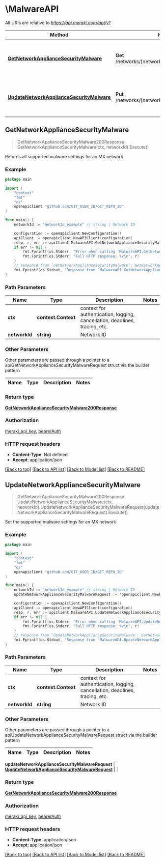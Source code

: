 # \MalwareAPI

All URIs are relative to *https://api.meraki.com/api/v1*

Method | HTTP request | Description
------------- | ------------- | -------------
[**GetNetworkApplianceSecurityMalware**](MalwareAPI.md#GetNetworkApplianceSecurityMalware) | **Get** /networks/{networkId}/appliance/security/malware | Returns all supported malware settings for an MX network
[**UpdateNetworkApplianceSecurityMalware**](MalwareAPI.md#UpdateNetworkApplianceSecurityMalware) | **Put** /networks/{networkId}/appliance/security/malware | Set the supported malware settings for an MX network



## GetNetworkApplianceSecurityMalware

> GetNetworkApplianceSecurityMalware200Response GetNetworkApplianceSecurityMalware(ctx, networkId).Execute()

Returns all supported malware settings for an MX network



### Example

```go
package main

import (
	"context"
	"fmt"
	"os"
	openapiclient "github.com/GIT_USER_ID/GIT_REPO_ID"
)

func main() {
	networkId := "networkId_example" // string | Network ID

	configuration := openapiclient.NewConfiguration()
	apiClient := openapiclient.NewAPIClient(configuration)
	resp, r, err := apiClient.MalwareAPI.GetNetworkApplianceSecurityMalware(context.Background(), networkId).Execute()
	if err != nil {
		fmt.Fprintf(os.Stderr, "Error when calling `MalwareAPI.GetNetworkApplianceSecurityMalware``: %v\n", err)
		fmt.Fprintf(os.Stderr, "Full HTTP response: %v\n", r)
	}
	// response from `GetNetworkApplianceSecurityMalware`: GetNetworkApplianceSecurityMalware200Response
	fmt.Fprintf(os.Stdout, "Response from `MalwareAPI.GetNetworkApplianceSecurityMalware`: %v\n", resp)
}
```

### Path Parameters


Name | Type | Description  | Notes
------------- | ------------- | ------------- | -------------
**ctx** | **context.Context** | context for authentication, logging, cancellation, deadlines, tracing, etc.
**networkId** | **string** | Network ID | 

### Other Parameters

Other parameters are passed through a pointer to a apiGetNetworkApplianceSecurityMalwareRequest struct via the builder pattern


Name | Type | Description  | Notes
------------- | ------------- | ------------- | -------------


### Return type

[**GetNetworkApplianceSecurityMalware200Response**](GetNetworkApplianceSecurityMalware200Response.md)

### Authorization

[meraki_api_key](../README.md#meraki_api_key), [bearerAuth](../README.md#bearerAuth)

### HTTP request headers

- **Content-Type**: Not defined
- **Accept**: application/json

[[Back to top]](#) [[Back to API list]](../README.md#documentation-for-api-endpoints)
[[Back to Model list]](../README.md#documentation-for-models)
[[Back to README]](../README.md)


## UpdateNetworkApplianceSecurityMalware

> GetNetworkApplianceSecurityMalware200Response UpdateNetworkApplianceSecurityMalware(ctx, networkId).UpdateNetworkApplianceSecurityMalwareRequest(updateNetworkApplianceSecurityMalwareRequest).Execute()

Set the supported malware settings for an MX network



### Example

```go
package main

import (
	"context"
	"fmt"
	"os"
	openapiclient "github.com/GIT_USER_ID/GIT_REPO_ID"
)

func main() {
	networkId := "networkId_example" // string | Network ID
	updateNetworkApplianceSecurityMalwareRequest := *openapiclient.NewUpdateNetworkApplianceSecurityMalwareRequest("Mode_example") // UpdateNetworkApplianceSecurityMalwareRequest | 

	configuration := openapiclient.NewConfiguration()
	apiClient := openapiclient.NewAPIClient(configuration)
	resp, r, err := apiClient.MalwareAPI.UpdateNetworkApplianceSecurityMalware(context.Background(), networkId).UpdateNetworkApplianceSecurityMalwareRequest(updateNetworkApplianceSecurityMalwareRequest).Execute()
	if err != nil {
		fmt.Fprintf(os.Stderr, "Error when calling `MalwareAPI.UpdateNetworkApplianceSecurityMalware``: %v\n", err)
		fmt.Fprintf(os.Stderr, "Full HTTP response: %v\n", r)
	}
	// response from `UpdateNetworkApplianceSecurityMalware`: GetNetworkApplianceSecurityMalware200Response
	fmt.Fprintf(os.Stdout, "Response from `MalwareAPI.UpdateNetworkApplianceSecurityMalware`: %v\n", resp)
}
```

### Path Parameters


Name | Type | Description  | Notes
------------- | ------------- | ------------- | -------------
**ctx** | **context.Context** | context for authentication, logging, cancellation, deadlines, tracing, etc.
**networkId** | **string** | Network ID | 

### Other Parameters

Other parameters are passed through a pointer to a apiUpdateNetworkApplianceSecurityMalwareRequest struct via the builder pattern


Name | Type | Description  | Notes
------------- | ------------- | ------------- | -------------

 **updateNetworkApplianceSecurityMalwareRequest** | [**UpdateNetworkApplianceSecurityMalwareRequest**](UpdateNetworkApplianceSecurityMalwareRequest.md) |  | 

### Return type

[**GetNetworkApplianceSecurityMalware200Response**](GetNetworkApplianceSecurityMalware200Response.md)

### Authorization

[meraki_api_key](../README.md#meraki_api_key), [bearerAuth](../README.md#bearerAuth)

### HTTP request headers

- **Content-Type**: application/json
- **Accept**: application/json

[[Back to top]](#) [[Back to API list]](../README.md#documentation-for-api-endpoints)
[[Back to Model list]](../README.md#documentation-for-models)
[[Back to README]](../README.md)

